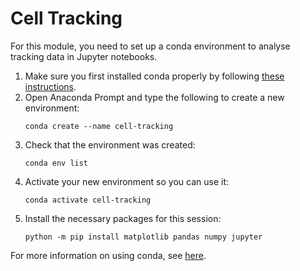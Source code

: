 # Cell Tracking

For this module, you need to set up a conda environment to analyse tracking data in Jupyter notebooks.

1. Make sure you first installed conda properly by following [these instructions](./../Pages/Installation-Instructions.md#installing-conda).
2. Open Anaconda Prompt and type the following to create a new environment:
    ```
    conda create --name cell-tracking
    ```
3. Check that the environment was created:
    ```
    conda env list
    ```
4. Activate your new environment so you can use it:
    ```
    conda activate cell-tracking	
    ```
5. Install the necessary packages for this session:
    ```
    python -m pip install matplotlib pandas numpy jupyter
    ```

For more information on using conda, see [here](https://conda.io/projects/conda/en/latest/user-guide/getting-started.html).
